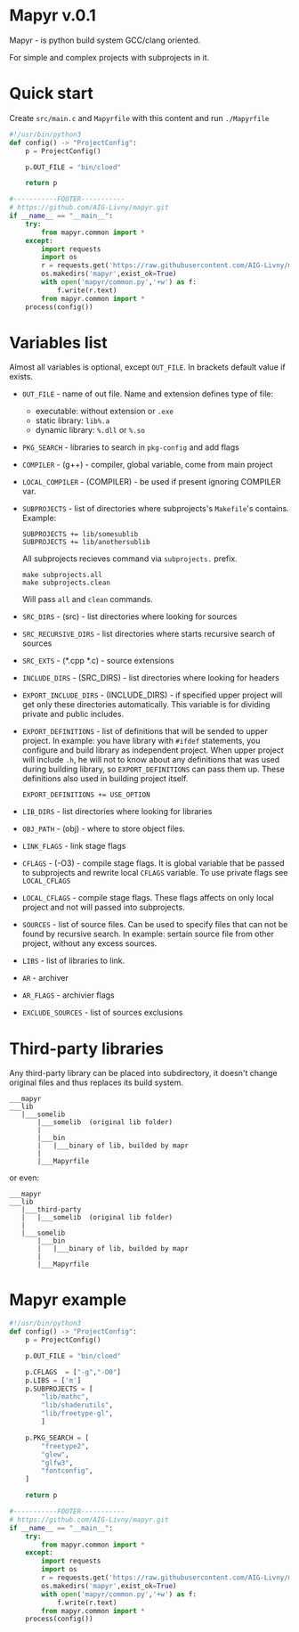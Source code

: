 # Mapyr v.0.1

Mapyr - is python build system GCC/clang oriented. 

For simple and complex projects with subprojects in it. 

# Quick start
Create `src/main.c` and `Mapyrfile` with this content and run `./Mapyrfile`
```py
#!/usr/bin/python3
def config() -> "ProjectConfig":
    p = ProjectConfig()

    p.OUT_FILE = "bin/cloed"

    return p

#-----------FOOTER-----------
# https://github.com/AIG-Livny/mapyr.git
if __name__ == "__main__": 
    try:
        from mapyr.common import *
    except:
        import requests
        import os
        r = requests.get('https://raw.githubusercontent.com/AIG-Livny/mapyr/master/common.py')
        os.makedirs('mapyr',exist_ok=True)
        with open('mapyr/common.py','+w') as f:
            f.write(r.text)
        from mapyr.common import *
    process(config()) 
```

# Variables list
Almost all variables is optional, except `OUT_FILE`. In brackets default value if exists.

- `OUT_FILE` - name of out file. Name and extension defines type of file:
 	- executable: without extension or `.exe`
	- static library:	`lib%.a`
	- dynamic library:	`%.dll` or `%.so`

- `PKG_SEARCH` - libraries to search in `pkg-config` and add flags 

- `COMPILER` - (g++) - compiler, global variable, come from main project

- `LOCAL_COMPILER` - (COMPILER) - be used if present ignoring COMPILER var. 

- `SUBPROJECTS` - list of directories where subprojects's `Makefile`'s contains. Example:
    ```
    SUBPROJECTS += lib/somesublib
    SUBPROJECTS += lib/anothersublib
    ```
    All subprojects recieves command via `subprojects.` prefix.
    ```
    make subprojects.all
    make subprojects.clean
    ```
    Will pass `all` and `clean` commands.

- `SRC_DIRS` - (src) - list directories where looking for sources 

- `SRC_RECURSIVE_DIRS` - list directories where starts recursive search of sources

- `SRC_EXTS` - (*.cpp *.c) - source extensions

- `INCLUDE_DIRS` - (SRC_DIRS) - list directories where looking for headers

- `EXPORT_INCLUDE_DIRS` - (INCLUDE_DIRS) - if specified upper project will get only these directories automatically. This variable is for dividing private and public includes.

- `EXPORT_DEFINITIONS` - list of definitions that will be sended to upper project. In example: you have library with `#ifdef` statements, you configure and build library as independent project. When upper project will include `.h`, he will not to know about any definitions that was used during building library, so `EXPORT_DEFINITIONS` can pass them up. These definitions also used in building project itself.

    ```
    EXPORT_DEFINITIONS += USE_OPTION
    ```

- `LIB_DIRS` - list directories where looking for libraries

- `OBJ_PATH` - (obj) - where to store object files.

- `LINK_FLAGS` - link stage flags

- `CFLAGS` - (-O3) - compile stage flags. It is global variable that be passed to subprojects and rewrite local `CFLAGS` variable. To use private flags see `LOCAL_CFLAGS`

- `LOCAL_CFLAGS` - compile stage flags. These flags affects on only local project and not will passed into subprojects.

- `SOURCES` - list of source files. Can be used to specify files that can not be found by recursive search. In example: sertain source file from other project, without any excess sources.

- `LIBS` - list of libraries to link.

- `AR` - archiver

- `AR_FLAGS` - archivier flags

- `EXCLUDE_SOURCES` - list of sources exclusions

# Third-party libraries
Any third-party library can be placed into subdirectory, it doesn't change original files and thus replaces its build system.
```
___mapyr
___lib
   |___somelib
       |___somelib  (original lib folder)
       |
       |___bin
       |   |___binary of lib, builded by mapr
       |
       |___Mapyrfile
``` 
or even:
```
___mapyr
___lib
   |___third-party
   |   |___somelib  (original lib folder)
   |
   |___somelib 
       |___bin
       |   |___binary of lib, builded by mapr
       |
       |___Mapyrfile
```

# Mapyr example

```py
#!/usr/bin/python3
def config() -> "ProjectConfig":
    p = ProjectConfig()

    p.OUT_FILE = "bin/cloed"

    p.CFLAGS  = ["-g","-O0"]
    p.LIBS = ['m']
    p.SUBPROJECTS = [
        "lib/mathc",
        "lib/shaderutils",
        "lib/freetype-gl",
        ]

    p.PKG_SEARCH = [
        "freetype2",
        "glew",
        "glfw3",
        "fontconfig",
    ]

    return p

#-----------FOOTER-----------
# https://github.com/AIG-Livny/mapyr.git
if __name__ == "__main__": 
    try:
        from mapyr.common import *
    except:
        import requests
        import os
        r = requests.get('https://raw.githubusercontent.com/AIG-Livny/mapyr/master/common.py')
        os.makedirs('mapyr',exist_ok=True)
        with open('mapyr/common.py','+w') as f:
            f.write(r.text)
        from mapyr.common import *
    process(config())
```